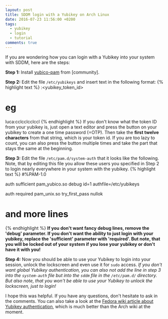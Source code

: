 ```yaml
---
layout: post
title: SDDM login with a Yubikey on Arch Linux
date: 2016-07-23 11:56:00 +0200
tags:
  - yubikey
  - login
  - tutorial
comments: true
---
```

If you are wondering how you can login with a Yubikey into your system with SDDM, here are the steps:

**Step 1:**
Install [yubico-pam](https://www.archlinux.org/packages/?name=yubico-pam) from [community].

**Step 2:** Edit the file `/etc/yubikeys` and insert text in the following format:
{% highlight text %}
<username>:<yubikey_token_id>
# eg
luca:cclcclcclccl
{% endhighlight %}
If you don't know what the token ID from your yubikey is, just open a text editor and press the button on your yubikey to create a one time password (=OTP). Then take the **first twelve characters** from that string, which is your token id. If you are too lazy to count, you can also press the button multiple times and take the part that stays the same at the beginning.

**Step 3:** Edit the file `/etc/pam.d/system-auth` that it looks like the following. Note, that by editing this file you allow these users you specified in Step 2 to login nearly everywhere in your system with the yubikey.
{% highlight text %}
#%PAM-1.0

auth sufficient pam_yubico.so debug id=1 authfile=/etc/yubikeys

auth required pam_unix.so try_first_pass nullok
# and more lines
{% endhighlight %}
**If you don't want fancy debug lines, remove the 'debug' parameter.
If you don't want the ability to just login with your yubikey, replace the 'sufficient' parameter with 'required'. But note, that you will be locked out of your system if you lose your yubikey or don't have it with you!**

**Step 4:** Now you should be able to use your Yubikey to login into your session, unlock the lockscreen and even use it for `sudo` access.
*If you don't want global Yubikey authentication, you can also not add the line in step 3 into the `system-auth` file but into the `sddm` file in the `/etc/pam.d/` directory. But also note, that you won't be able to use your Yubikey to unlock the lockscreen, just to login!*

I hope this was helpful. If you have any questions, don't hesitate to ask in the comments.
You can also take a look at the [Fedora wiki article about Yubikey authentication](https://fedoraproject.org/wiki/Using_Yubikeys_with_Fedora), which is much better than the Arch wiki at the moment.
